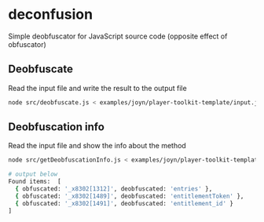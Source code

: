 # deconfusion

Simple deobfuscator for JavaScript source code (opposite effect of obfuscator)

## Deobfuscate

Read the input file and write the result to the output file

```bash
node src/deobfuscate.js < examples/joyn/player-toolkit-template/input.js > examples/joyn/player-toolkit-template/output.js
```

## Deobfuscation info

Read the input file and show the info about the method

```bash
node src/getDeobfuscationInfo.js < examples/joyn/player-toolkit-template/input.js ent

# output below
Found items:  [
  { obfuscated: '_x8302[1312]', deobfuscated: 'entries' },
  { obfuscated: '_x8302[1489]', deobfuscated: 'entitlementToken' },
  { obfuscated: '_x8302[1491]', deobfuscated: 'entitlement_id' }
]
```
